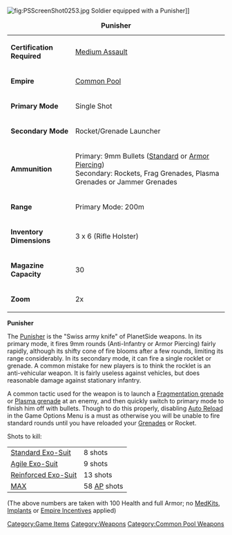 ![](PSScreenShot0253.jpg "fig:PSScreenShot0253.jpg") Soldier equipped
with a Punisher\]\]

<table>
<caption><strong>Punisher</strong></caption>
<tbody>
<tr class="odd">
<td><p><strong>Certification Required</strong></p></td>
<td><p><a href="Medium_Assault" title="wikilink">Medium Assault</a></p></td>
</tr>
<tr class="even">
<td><p><strong>Empire</strong></p></td>
<td><p><a href="Common_Pool" title="wikilink">Common Pool</a></p></td>
</tr>
<tr class="odd">
<td><p><strong>Primary Mode</strong></p></td>
<td><p>Single Shot</p></td>
</tr>
<tr class="even">
<td><p><strong>Secondary Mode</strong></p></td>
<td><p>Rocket/Grenade Launcher</p></td>
</tr>
<tr class="odd">
<td><p><strong>Ammunition</strong></p></td>
<td><p>Primary: 9mm Bullets (<a href="9mm_Bullet" title="wikilink">Standard</a> or <a href="AP_9mm_Bullet" title="wikilink">Armor Piercing</a>)<br />
Secondary: Rockets, Frag Grenades, Plasma Grenades or Jammer Grenades</p></td>
</tr>
<tr class="even">
<td><p><strong>Range</strong></p></td>
<td><p>Primary Mode: 200m</p></td>
</tr>
<tr class="odd">
<td><p><strong>Inventory Dimensions</strong></p></td>
<td><p>3 x 6 (Rifle Holster)</p></td>
</tr>
<tr class="even">
<td><p><strong>Magazine Capacity</strong></p></td>
<td><p>30</p></td>
</tr>
<tr class="odd">
<td><p><strong>Zoom</strong></p></td>
<td><p>2x</p></td>
</tr>
</tbody>
</table>

**Punisher**

The [Punisher](Punisher "wikilink") is the "Swiss army knife" of
PlanetSide weapons. In its primary mode, it fires 9mm rounds
(Anti-Infantry or Armor Piercing) fairly rapidly, although its shifty
cone of fire blooms after a few rounds, limiting its range considerably.
In its secondary mode, it can fire a single rocklet or grenade. A common
mistake for new players is to think the rocklet is an anti-vehicular
weapon. It is fairly useless against vehicles, but does reasonable
damage against stationary infantry.

A common tactic used for the weapon is to launch a [Fragmentation
grenade](Fragmentation_grenade "wikilink") or [Plasma
grenade](Plasma_grenade "wikilink") at an enemy, and then quickly switch
to primary mode to finish him off with bullets. Though to do this
properly, disabling [Auto Reload](Menu#Game_Options "wikilink") in the
Game Options Menu is a must as otherwise you will be unable to fire
standard rounds until you have reloaded your
[Grenades](Weapons_Index#Grenades "wikilink") or Rocket.

Shots to kill:

|                                                       |                                          |
|-------------------------------------------------------|------------------------------------------|
| [Standard Exo-Suit](Standard_Exo-Suit "wikilink")     | 8 shots                                  |
| [Agile Exo-Suit](Agile_Exo-Suit "wikilink")           | 9 shots                                  |
| [Reinforced Exo-Suit](Reinforced_Exo-Suit "wikilink") | 13 shots                                 |
| [MAX](MAX "wikilink")                                 | 58 [AP](Armor_Piercing "wikilink") shots |

(The above numbers are taken with 100 Health and full Armor; no
[MedKits](MedKit "wikilink"), [Implants](Implants "wikilink") or [Empire
Incentives](Empire_Incentives "wikilink") applied)

[Category:Game Items](Category:Game_Items "wikilink")
[Category:Weapons](Category:Weapons "wikilink") [Category:Common Pool
Weapons](Category:Common_Pool_Weapons "wikilink")